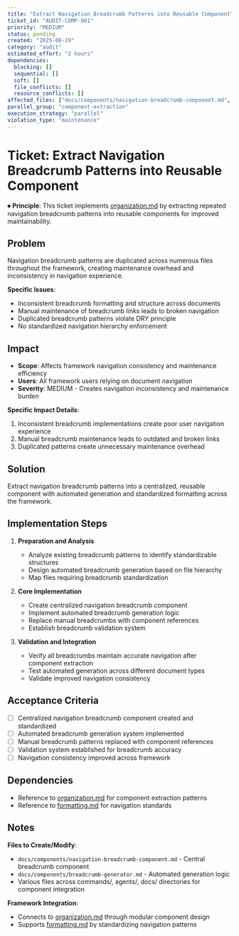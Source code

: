 ```yaml
---
title: "Extract Navigation Breadcrumb Patterns into Reusable Component"
ticket_id: "AUDIT-COMP-001"
priority: "MEDIUM"
status: pending
created: "2025-08-19"
category: "audit"
estimated_effort: "2 hours"
dependencies:
  blocking: []
  sequential: []
  soft: []
  file_conflicts: []
  resource_conflicts: []
affected_files: ["docs/components/navigation-breadcrumb-component.md", "commands/*.md", "agents/*.md", "docs/principles/*.md"]
parallel_group: "component-extraction"
execution_strategy: "parallel"
violation_type: "maintenance"
---
```


# Ticket: Extract Navigation Breadcrumb Patterns into Reusable Component

⏺ **Principle**: This ticket implements [organization.md](../../principles/organization.md) by extracting repeated navigation breadcrumb patterns into reusable components for improved maintainability.

## Problem

Navigation breadcrumb patterns are duplicated across numerous files throughout the framework, creating maintenance overhead and inconsistency in navigation experience.

**Specific Issues**:
- Inconsistent breadcrumb formatting and structure across documents
- Manual maintenance of breadcrumb links leads to broken navigation
- Duplicated breadcrumb patterns violate DRY principle
- No standardized navigation hierarchy enforcement

## Impact

- **Scope**: Affects framework navigation consistency and maintenance efficiency
- **Users**: All framework users relying on document navigation
- **Severity**: MEDIUM - Creates navigation inconsistency and maintenance burden

**Specific Impact Details**:
1. Inconsistent breadcrumb implementations create poor user navigation experience
2. Manual breadcrumb maintenance leads to outdated and broken links
3. Duplicated patterns create unnecessary maintenance overhead

## Solution

Extract navigation breadcrumb patterns into a centralized, reusable component with automated generation and standardized formatting across the framework.

## Implementation Steps

1. **Preparation and Analysis**
   - Analyze existing breadcrumb patterns to identify standardizable structures
   - Design automated breadcrumb generation based on file hierarchy
   - Map files requiring breadcrumb standardization

2. **Core Implementation**
   - Create centralized navigation breadcrumb component
   - Implement automated breadcrumb generation logic
   - Replace manual breadcrumbs with component references
   - Establish breadcrumb validation system

3. **Validation and Integration**
   - Verify all breadcrumbs maintain accurate navigation after component extraction
   - Test automated generation across different document types
   - Validate improved navigation consistency

## Acceptance Criteria

- [ ] Centralized navigation breadcrumb component created and standardized
- [ ] Automated breadcrumb generation system implemented
- [ ] Manual breadcrumb patterns replaced with component references
- [ ] Validation system established for breadcrumb accuracy
- [ ] Navigation consistency improved across framework

## Dependencies

- Reference to [organization.md](../../principles/organization.md) for component extraction patterns
- Reference to [formatting.md](../../principles/formatting.md) for navigation standards

## Notes

**Files to Create/Modify**:
- `docs/components/navigation-breadcrumb-component.md` - Central breadcrumb component
- `docs/components/breadcrumb-generator.md` - Automated generation logic
- Various files across commands/, agents/, docs/ directories for component integration

**Framework Integration**:
- Connects to [organization.md](../../principles/organization.md) through modular component design
- Supports [formatting.md](../../principles/formatting.md) by standardizing navigation patterns